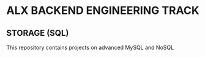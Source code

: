 # ALX BACKEND ENGINEERING TRACK

## STORAGE (SQL)
This repository contains projects on advanced MySQL and NoSQL
